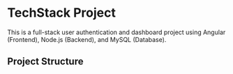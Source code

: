 # TechStack Project
This is a full-stack user authentication and dashboard project using Angular (Frontend), Node.js (Backend), and MySQL (Database).

## Project Structure